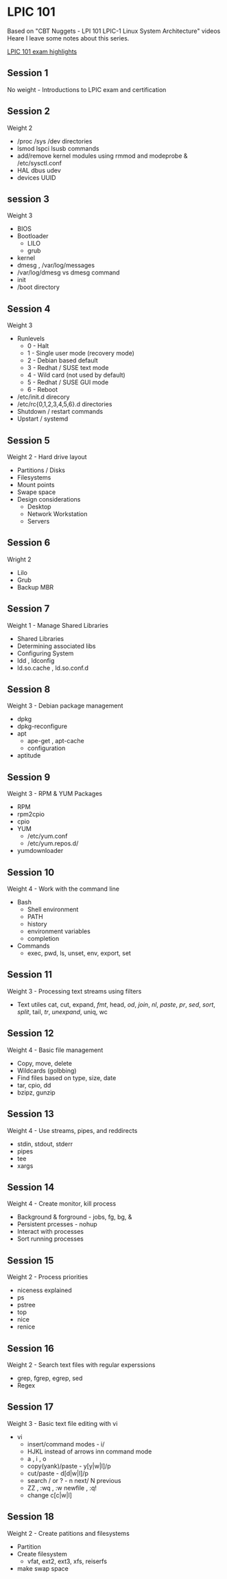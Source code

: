 LPIC 101
====
Based on "CBT Nuggets - LPI 101 LPIC-1 Linux System Architecture" videos
Heare I leave some notes about this series.

[LPIC 101 exam highlights](https://www.lpi.org/study-resources/lpic-1-101-exam-objectives/)

Session 1
-----------
No weight - Introductions to LPIC exam and certification

Session 2
-----------
Weight 2
* /proc /sys /dev directories
* lsmod lspci lsusb commands
* add/remove kernel modules using rmmod and modeprobe & /etc/sysctl.conf
* HAL dbus udev
* devices UUID

session 3
-----------
Weight 3
* BIOS
* Bootloader
	- LILO
	- grub
* kernel
* dmesg , /var/log/messages
* /var/log/dmesg vs dmesg command
* init
* /boot directory

Session 4
----------
Weight 3
* Runlevels
	- 0 - Halt
	- 1 - Single user mode (recovery mode)
	- 2 - Debian based default 
	- 3 - Redhat / SUSE text mode
	- 4 - Wild card (not used by default)
	- 5 - Redhat / SUSE GUI mode
	- 6 - Reboot
* /etc/init.d direcory
* /etc/rc{0,1,2,3,4,5,6}.d directories
* Shutdown / restart commands
* Upstart / systemd

Session 5
----------
Weight 2 - Hard drive layout

* Partitions / Disks
* Filesystems
* Mount points
* Swape space
* Design considerations
	- Desktop
	- Network Workstation
	- Servers

Session 6
----------
Wright 2
* Lilo
* Grub
* Backup MBR

Session 7
----------
Weight 1 - Manage Shared Libraries

* Shared Libraries
* Determining associated libs
* Configuring System
* ldd , ldconfig
* ld.so.cache , ld.so.conf.d 

Session 8
----------
Weight 3 - Debian package management

* dpkg
* dpkg-reconfigure
* apt
	- ape-get , apt-cache
	- configuration
* aptitude

Session 9
----------
Weight 3 - RPM & YUM Packages

* RPM
* rpm2cpio
* cpio
* YUM
	- /etc/yum.conf
	- /etc/yum.repos.d/
* yumdownloader

Session 10
-----------
Weight 4 - Work with the command line

* Bash
	- Shell environment
	- PATH
	- history
	- environment variables
	- completion
* Commands
	- exec, pwd, ls, unset, env, export, set

Session 11
----------
Weight 3 - Processing text streams using filters

* Text utiles
cat, cut, expand, *fmt*, head, *od*, *join*, *nl*, *paste*, *pr*, *sed*, *sort*, *split*, tail, *tr*, *unexpand*, uniq, wc

Session 12
----------
Weight 4 - Basic file management

* Copy, move, delete
* Wildcards (golbbing)
* Find files based on type, size, date
* tar, cpio, dd
* bzipz, gunzip


Session 13
----------
Weight 4 - Use streams, pipes, and reddirects

* stdin, stdout, stderr
* pipes
* tee
* xargs

Session 14
----------
Weight 4 - Create monitor, kill process

* Background & forground - jobs, fg, bg, &
* Persistent prcesses - nohup
* Interact with processes
* Sort running processes

Session 15
----------
Weight 2 - Process priorities

* niceness explained
* ps
* pstree
* top
* nice
* renice

Session 16
----------
Weight  2 - Search text files with regular experssions

* grep, fgrep, egrep, sed
* Regex

Session 17
----------
Weight 3 - Basic text file editing with vi

* vi
	- insert/command modes - i/<esc>
	- HJKL instead of arrows inn command mode
	- a , i , o
	- copy(yank)/paste - y[y|w|l]/p
	- cut/paste - d[d|w|l]/p
	- search / or ? - n next/ N previous
	- ZZ , :wq , :w newfile , :q!
	- change c[c|w|l]

Session 18
----------
Weight 2 - Create patitions and filesystems

* Partition
* Create filesystem
	- vfat, ext2, ext3, xfs, reiserfs
* make swap space

